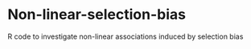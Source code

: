 # Non-linear-selection-bias
R code to investigate non-linear associations induced by selection bias
